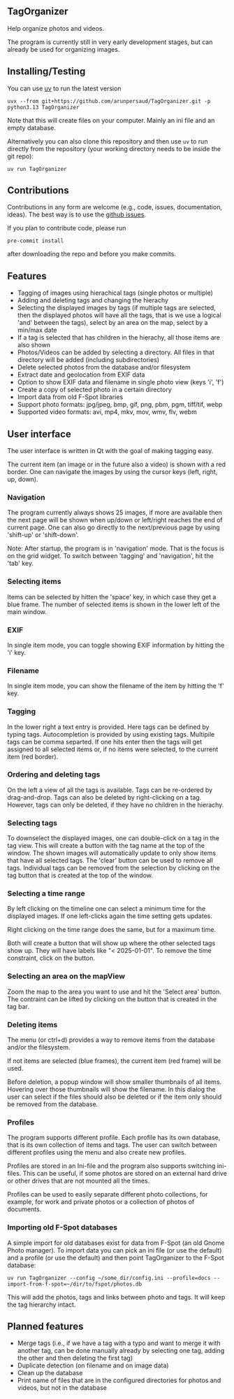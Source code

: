 ## TagOrganizer

Help organize photos and videos.

The program is currently still in very early development stages, but
can already be used for organizing images.

## Installing/Testing

You can use [uv](https://docs.astral.sh/uv/) to run the latest version

    uvx --from git+https://github.com/arunpersaud/TagOrganizer.git -p python3.13 TagOrganizer

Note that this will create files on your computer. Mainly an ini file and an empty database.

Alternatively you can also clone this repository and then use `uv` to
run directly from the repository (your working directory needs to be inside the git repo):

    uv run TagOrganizer

## Contributions

Contributions in any form are welcome (e.g., code, issues, documentation, ideas).
The best way is to use the [github issues](https://github.com/arunpersaud/TagOrganizer/issues).

If you plan to contribute code, please run

    pre-commit install

after downloading the repo and before you make commits.

## Features

- Tagging of images using hierachical tags (single photos or multiple)
- Adding and deleting tags and changing the hierachy
- Selecting the displayed images by tags (if multiple tags are
  selected, then the displayed photos will have all the tags, that is
  we use a logical 'and' between the tags), select by an area on the
  map, select by a min/max date
- If a tag is selected that has children in the hierachy, all those items are also shown
- Photos/Videos can be added by selecting a directory. All files in
  that directory will be added (including subdirectories)
- Delete selected photos from the database and/or filesystem
- Extract date and geolocation from EXIF data
- Option to show EXIF data and filename in single photo view (keys 'i', 'f')
- Create a copy of selected photo in a certain directory
- Import data from old F-Spot libraries
- Support photo formats: jpg/jpeg, bmp, gif, png, pbm, pgm, tiff/tif, webp
- Supported video formats: avi, mp4, mkv, mov, wmv, flv, webm

## User interface

The user interface is written in Qt with the goal of making tagging easy.

The current item (an image or in the future also a video) is shown
with a red border. One can navigate the images by using the cursor
keys (left, right, up, down).

### Navigation

The program currently always shows 25 images, if more are available
then the next page will be shown when up/down or left/right reaches
the end of current page. One can also go directly to the next/previous
page by using 'shift-up' or 'shift-down'.

Note: After startup, the program is in 'navigation' mode. That is the
focus is on the grid widget. To switch between 'tagging' and
'navigation', hit the 'tab' key.

### Selecting items

Items can be selected by hitten the 'space' key, in which case they
get a blue frame. The number of selected items is shown in the lower
left of the main window.

### EXIF

In single item mode, you can toggle showing EXIF information by
hitting the 'i' key.

### Filename

In single item mode, you can show the filename of the item by hitting
the 'f' key.

### Tagging

In the lower right a text entry is provided. Here tags can be defined
by typing tags. Autocompletion is provided by using existing
tags. Multipile tags can be comma separted. If one hits enter then the
tags will get assigned to all selected items or, if no items were
selected, to the current item (red border).

### Ordering and deleting tags

On the left a view of all the tags is available. Tags can be
re-ordered by drag-and-drop. Tags can also be deleted by
right-clicking on a tag. However, tags can only be deleted, if they
have no children in the hierachy.

### Selecting tags

To downselect the displayed images, one can double-click on a tag in the
tag view. This will create a button with the tag name at the top of
the window. The shown images will automatically update to only show
items that have all selected tags. The 'clear' button can be used to
remove all tags. Individual tags can be removed from the selection by
clicking on the tag button that is created at the top of the window.

### Selecting a time range

By left clicking on the timeline one can select a minimum time for the
displayed images. If one left-clicks again the time setting gets updates.

Right clicking on the time range does the same, but for a maximum time.

Both will create a button that will show up where the other selected
tags show up. They will have labels like "< 2025-01-01". To remove the
time constraint, click on the button.

### Selecting an area on the mapView

Zoom the map to the area you want to use and hit the 'Select area'
button.  The contraint can be lifted by clicking on the button that is
created in the tag bar.

### Deleting items

The menu (or ctrl+d) provides a way to remove items from the database
and/or the filesystem.

If not items are selected (blue frames), the current item (red frame)
will be used.

Before deletion, a popup window will show smaller thumbnails of all
items. Hovering over those thumbnails will show the filename. In this
dialog the user can select if the files should also be deleted or if
the item only should be removed from the database.

### Profiles

The program supports different profile. Each profile has its own
database, that is its own collection of items and tags. The user can
switch between different profiles using the menu and also create new
profiles.

Profiles are stored in an Ini-file and the program also supports
switching ini-files. This can be useful, if some photos are stored on
an external hard drive or other drives that are not mounted all the
times.

Profiles can be used to easily separate different photo collections,
for example, for work and private photos or a collection of photos of
documents.

### Importing old F-Spot databases

A simple import for old databases exist for data from F-Spot (an old
Gnome Photo manager). To import data you can pick an ini file (or use
the default) and a profile (or use the default) and then point
TagOrganizer to the F-Spot database:

    uv run TagOrganizer --config ~/some_dir/config.ini --profile=docs --import-from-f-spot=~/dir/to/fspot/photos.db

This will add the photos, tags and links between photo and tags. It
will keep the tag hierarchy intact.

## Planned features

- Merge tags (i.e., if we have a tag with a typo and want to merge it
  with another tag, can be done manually already by selecting one tag,
  adding the other and then deleting the first tag)
- Duplicate detection (on filename and on image data)
- Clean up the database
- Print name of files that are in the configured directories for
  photos and videos, but not in the database
